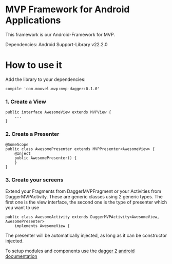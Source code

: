 # MVP Framework for Android Applications

This framework is our Android-Framework for MVP.

Dependencies:
Android Support-Library v22.2.0

# How to use it

Add the library to your dependencies:
```
compile 'com.moovel.mvp:mvp-dagger:0.1.0'
```



### 1. Create a View
```
public interface AwesomeView extends MVPView {
    ...
}
```

### 2. Create a Presenter
```
@SomeScope
public class AwesomePresenter extends MVPPresenter<AwesomeView> {
    @Inject
    public AwesomePresenter() {
    }
}
```

### 3. Create your screens
Extend your Fragments from DaggerMVPFragment or your Activities from DaggerMVPActivity. These are
generic classes using 2 generic types. The first one is the view interface, the second one is 
the type of presenter which you want to use

```
public class AwesomeActivity extends DaggerMVPActivity<AwesomeView, AwesomePresenter> 
    implements AwesomeView {
```

The presenter will be automatically injected, as long as it can be constructor injected.

To setup modules and components use the [dagger 2 android documentation](https://google.github.io/dagger/android.html)